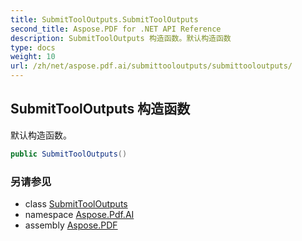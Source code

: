 ```yaml
---
title: SubmitToolOutputs.SubmitToolOutputs
second_title: Aspose.PDF for .NET API Reference
description: SubmitToolOutputs 构造函数。默认构造函数
type: docs
weight: 10
url: /zh/net/aspose.pdf.ai/submittooloutputs/submittooloutputs/
---
```

## SubmitToolOutputs 构造函数

默认构造函数。

```csharp
public SubmitToolOutputs()
```

### 另请参见

* class [SubmitToolOutputs](../)
* namespace [Aspose.Pdf.AI](../../../aspose.pdf.ai/)
* assembly [Aspose.PDF](../../../)
